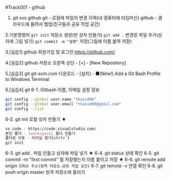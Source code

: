 #Track001 - github
1. git svs github
git - 로컬에 파일의 변경 이력(내 컴퓨터에 타임머신)
github - 클라우드에 올려서 협업(친구들과 공유 작업 공간)

2.기본명령어
`git init` 저장소 생성(빈 상자 만들기)
`git add .` 변경된 파일 추가(상자에 그림 넣기)
`git commit -m "설명"` 저장(그림에 이름 붙여 저장)

3.[실습1] github 회원가입 및 로그인
https://github.com/

4.[실습2] github 저장소
오른쪽 상단 - [+] - [New Repository]

5.[실습3] git
git-scm.com
다운로드 - [설치] - ■(New!) Add a Git Bash Profile to Windows Terminal

6.[실습4] git
6-1. Gitbash 이름, 이메일 설정 정보
```bash
git config --global user.name "tkasid00"
git config --global user.email "tkasid00@gmail.com"
git config --list 
```

6-2. git init 	로컬 상자 만들기 ★
```bash
vs code - https://code.visualstudio.com/
본인 폴더 - [workspace] 폴더 만들기 
폴더로 이동 - 터미널 열기(ctrl+`)
git init
```

6-3. git add . 	파일 만들고 상자에 파일 넣기 ★
6-4. git status	상태 확인
6-5. git commit -m "first commit" 뭘 저장했는지 이름 붙이고 저장 ★
6-6. git remote add origin `깃허브 주소(원격 저장소-공유 작업 공간)`
6-7. git remote -v 연결 확인
6-8. git push origin master 원격 저장소에 올리기 